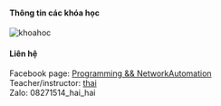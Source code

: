 #### Thông tin các khóa học
![khoahoc](https://scontent.fhan14-2.fna.fbcdn.net/v/t1.6435-9/182311216_149811760486351_4976123064891396562_n.jpg?_nc_cat=108&ccb=1-3&_nc_sid=730e14&_nc_ohc=hIY2rwTcF1AAX85hq_r&_nc_ht=scontent.fhan14-2.fna&oh=21314697626210c53cd6a6fb0169049e&oe=60C59024)                
          

#### Liên hệ
Facebook page: [Programming && NetworkAutomation](https://www.facebook.com/programmingna2001/)     
Teacher/instructor: [thai](https://www.facebook.com/thaiquocvo2001)                                       
Zalo: 08271514_hai_hai                                     

